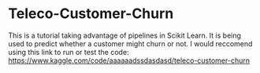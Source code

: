 # Teleco-Customer-Churn
This is a tutorial taking advantage of pipelines in Scikit Learn. It is being used to predict whether a customer might churn or not. I would reccomend using this link to run or test the code: https://www.kaggle.com/code/aaaaaadssdasdasd/teleco-customer-churn
